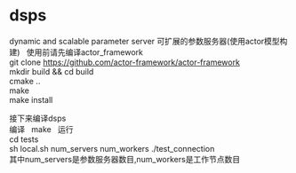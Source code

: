 # dsps
dynamic and scalable parameter server
可扩展的参数服务器(使用actor模型构建)  
使用前请先编译actor_framework  
git clone https://github.com/actor-framework/actor-framework  
mkdir build && cd build  
cmake ..  
make  
make install  

接下来编译dsps  
编译  
make  
运行  
cd tests  
sh local.sh num_servers num_workers ./test_connection  
其中num_servers是参数服务器数目,num_workers是工作节点数目
